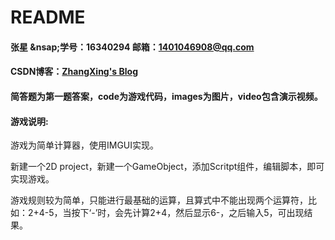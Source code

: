 # README

#### 张星 &nsap;学号：16340294   邮箱：1401046908@qq.com
#### CSDN博客：[ZhangXing's Blog](https://blog.csdn.net/Duke_Star/article/details/79710105)

#### 简答题为第一题答案，code为游戏代码，images为图片，video包含演示视频。

#### 游戏说明:

游戏为简单计算器，使用IMGUI实现。

新建一个2D project，新建一个GameObject，添加Scritpt组件，编辑脚本，即可实现游戏。

游戏规则较为简单，只能进行最基础的运算，且算式中不能出现两个运算符，比如：2+4-5，当按下‘-’时，会先计算2+4，然后显示6-，之后输入5，可出现结果。
